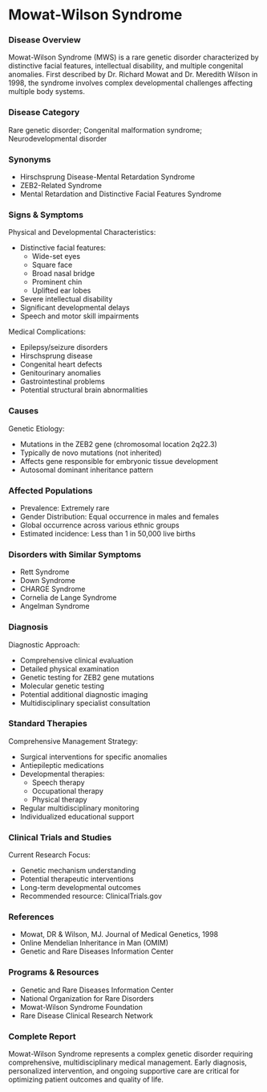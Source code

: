 # Mowat-Wilson Syndrome

### Disease Overview
Mowat-Wilson Syndrome (MWS) is a rare genetic disorder characterized by distinctive facial features, intellectual disability, and multiple congenital anomalies. First described by Dr. Richard Mowat and Dr. Meredith Wilson in 1998, the syndrome involves complex developmental challenges affecting multiple body systems.

### Disease Category
Rare genetic disorder; Congenital malformation syndrome; Neurodevelopmental disorder

### Synonyms
- Hirschsprung Disease-Mental Retardation Syndrome
- ZEB2-Related Syndrome
- Mental Retardation and Distinctive Facial Features Syndrome

### Signs & Symptoms
Physical and Developmental Characteristics:
- Distinctive facial features:
  - Wide-set eyes
  - Square face
  - Broad nasal bridge
  - Prominent chin
  - Uplifted ear lobes
- Severe intellectual disability
- Significant developmental delays
- Speech and motor skill impairments

Medical Complications:
- Epilepsy/seizure disorders
- Hirschsprung disease
- Congenital heart defects
- Genitourinary anomalies
- Gastrointestinal problems
- Potential structural brain abnormalities

### Causes
Genetic Etiology:
- Mutations in the ZEB2 gene (chromosomal location 2q22.3)
- Typically de novo mutations (not inherited)
- Affects gene responsible for embryonic tissue development
- Autosomal dominant inheritance pattern

### Affected Populations
- Prevalence: Extremely rare
- Gender Distribution: Equal occurrence in males and females
- Global occurrence across various ethnic groups
- Estimated incidence: Less than 1 in 50,000 live births

### Disorders with Similar Symptoms
- Rett Syndrome
- Down Syndrome
- CHARGE Syndrome
- Cornelia de Lange Syndrome
- Angelman Syndrome

### Diagnosis
Diagnostic Approach:
- Comprehensive clinical evaluation
- Detailed physical examination
- Genetic testing for ZEB2 gene mutations
- Molecular genetic testing
- Potential additional diagnostic imaging
- Multidisciplinary specialist consultation

### Standard Therapies
Comprehensive Management Strategy:
- Surgical interventions for specific anomalies
- Antiepileptic medications
- Developmental therapies:
  - Speech therapy
  - Occupational therapy
  - Physical therapy
- Regular multidisciplinary monitoring
- Individualized educational support

### Clinical Trials and Studies
Current Research Focus:
- Genetic mechanism understanding
- Potential therapeutic interventions
- Long-term developmental outcomes
- Recommended resource: ClinicalTrials.gov

### References
- Mowat, DR & Wilson, MJ. Journal of Medical Genetics, 1998
- Online Mendelian Inheritance in Man (OMIM)
- Genetic and Rare Diseases Information Center

### Programs & Resources
- Genetic and Rare Diseases Information Center
- National Organization for Rare Disorders
- Mowat-Wilson Syndrome Foundation
- Rare Disease Clinical Research Network

### Complete Report
Mowat-Wilson Syndrome represents a complex genetic disorder requiring comprehensive, multidisciplinary medical management. Early diagnosis, personalized intervention, and ongoing supportive care are critical for optimizing patient outcomes and quality of life.